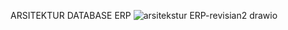 ARSITEKTUR DATABASE ERP
![arsitekstur ERP-revisian2  drawio](https://user-images.githubusercontent.com/94371068/233398840-67b39ef9-76f4-42c9-991c-d34eff64b75b.png)
